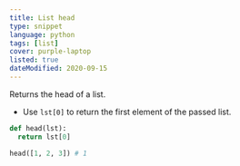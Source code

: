 ```yaml
---
title: List head
type: snippet
language: python
tags: [list]
cover: purple-laptop
listed: true
dateModified: 2020-09-15
---
```


Returns the head of a list.

- Use `lst[0]` to return the first element of the passed list.

```py
def head(lst):
  return lst[0]

head([1, 2, 3]) # 1
```
